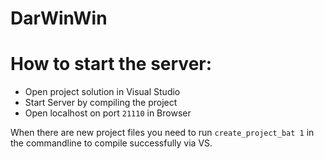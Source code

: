 # DarWinWin

# How to start the server:
- Open project solution in Visual Studio
- Start Server by compiling the project
- Open localhost on port `21110` in Browser

When there are new project files you need to run `create_project_bat 1` in the commandline to compile successfully via VS.
